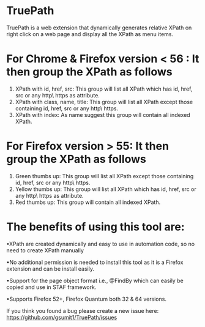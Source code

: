 # TruePath

 TruePath is a web extension that dynamically generates relative XPath on right click on a web page and display all the XPath as menu items.

 # For Chrome & Firefox version < 56 : It then group the XPath as follows
  
  1. XPath with id, href, src: This group will list all XPath which has id, href, src or any http\ https as attribute. 
  2. XPath with class, name, title: This group will list all XPath except those containing id, href, src or any http\ https.
  3. XPath with index: As name suggest this group will contain all indexed XPath.
  
  # For Firefox version > 55: It then group the XPath as follows
  
  1. Green thumbs up: This group will list all XPath except those containing id, href, src or any http\ https.
  2. Yellow thumbs up: This group will list all XPath which has id, href, src or any http\ https as attribute.
  3. Red thumbs up: This group will contain all indexed XPath.

# The benefits of using this tool are:

•XPath are created dynamically and easy to use in automation code, so no need to create XPath manually

•No additional permission is needed to install this tool as it is a Firefox extension and can be install easily.

•Support for the page object format i.e., @FindBy which can easily be copied and use in STAF framework.

•Supports Firefox 52+, Firefox Quantum both 32 & 64 versions.

If you think you found a bug please create a new issue here: https://github.com/gsumit1/TruePath/issues
